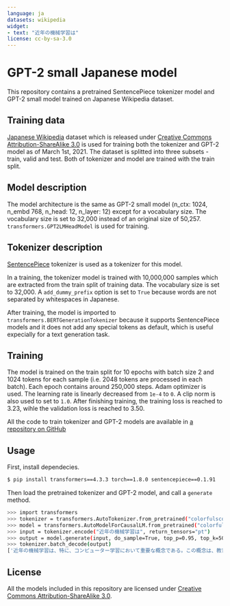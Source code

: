 ```yaml
---
language: ja
datasets: wikipedia
widget:
- text: "近年の機械学習は"
license: cc-by-sa-3.0
---
```


# GPT-2 small Japanese model

This repository contains a pretrained SentencePiece tokenizer model and GPT-2 small model trained on Japanese Wikipedia dataset.

## Training data

[Japanese Wikipedia](https://ja.wikipedia.org/wiki/Wikipedia:データベースダウンロード) dataset which is released under [Creative Commons Attribution-ShareAlike 3.0](https://creativecommons.org/licenses/by-sa/3.0/) is used for training both the tokenizer and GPT-2 model as of March 1st, 2021.
The dataset is splitted into three subsets - train, valid and test. Both of tokenizer and model are trained with the train split.

## Model description

The model architecture is the same as GPT-2 small model (n_ctx: 1024, n_embd 768, n_head: 12, n_layer: 12) except for a vocabulary size.
The vocabulary size is set to 32,000 instead of an original size of 50,257.
`transformers.GPT2LMHeadModel` is used for training.

## Tokenizer description

[SentencePiece](https://github.com/google/sentencepiece) tokenizer is used as a tokenizer for this model.

In a training, the tokenizer model is trained with 10,000,000 samples which are extracted from the train split of training data.
The vocabulary size is set to 32,000. A `add_dummy_prefix` option is set to `True` because words are not separated by whitespaces in Japanese.

After training, the model is imported to `transformers.BERTGenerationTokenizer` because it supports SentencePiece models and it does not add any special tokens as default, which is useful expecially for a text generation task.

## Training

The model is trained on the train split for 10 epochs with batch size 2 and 1024 tokens for each sample (i.e. 2048 tokens are processed in each batch). Each epoch contains around 250,000 steps.
Adam optimizer is used. The learning rate is linearly decreased from `1e-4` to `0`. A clip norm is also used to set to `1.0`.
After finishing training, the training loss is reached to 3.23, wihle the validation loss is reached to 3.50.

All the code to train tokenizer and GPT-2 models are available in [a repository on GitHub](https://github.com/colorfulscoop/tfdlg/tree/master/examples/transformers-gpt2-ja)

## Usage

First, install dependecies.

```sh
$ pip install transformers==4.3.3 torch==1.8.0 sentencepiece==0.1.91
```

Then load the pretrained tokenizer and GPT-2 model, and call a `generate` method.

```sh
>>> import transformers
>>> tokenizer = transformers.AutoTokenizer.from_pretrained("colorfulscoop/gpt2-small-ja")
>>> model = transformers.AutoModelForCausalLM.from_pretrained("colorfulscoop/gpt2-small-ja")
>>> input = tokenizer.encode("近年の機械学習は", return_tensors="pt")
>>> output = model.generate(input, do_sample=True, top_p=0.95, top_k=50, num_return_sequences=3)
>>> tokenizer.batch_decode(output)
['近年の機械学習は、特に、コンピューター学習において重要な概念である。この概念は、教育心理学', '近年の機械学習は時間間隔の短縮、時間間隔の短縮、学習時間の短縮、学習の', '近年の機械学習は、学生と学生が自分の能力を高め、結果を向上させることを目的としている。それは、']
```

## License

All the models included in this repository are licensed under [Creative Commons Attribution-ShareAlike 3.0](https://creativecommons.org/licenses/by-sa/3.0/).
